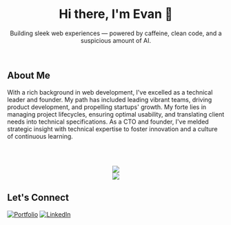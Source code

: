 <h1 align="center">Hi there, I'm Evan 👋</h1>
<p align="center">Building sleek web experiences — powered by caffeine, clean code, and a suspicious amount of AI.</p>
<br/>

## About Me

With a rich background in web development, I've excelled as a technical leader and founder. My path has included leading vibrant teams, driving product development, and propelling startups' growth. My forte lies in managing project lifecycles, ensuring optimal usability, and translating client needs into technical specifications. As a CTO and founder, I've melded strategic insight with technical expertise to foster innovation and a culture of continuous learning.

<div style="text-align: center; margin-top: 60px;">
  <img src="https://nirzak-streak-stats.vercel.app/?user=skoulix&theme=default&hide_border=false" />
  <br />
  <img src="https://github-profile-trophy.vercel.app/?username=skoulix&theme=flat&no-frame=true&no-bg=true&margin-w=5&row=1&column=1" />
</div>

## Let's Connect

[![Portfolio](https://img.shields.io/badge/Portfolio-000000?style=for-the-badge&logo=firefox&logoColor=white)](https://seapixel.com)
[![LinkedIn](https://img.shields.io/badge/LinkedIn-0077B5?style=for-the-badge&logo=linkedin&logoColor=white)](https://linkedin.com/in/evan-skoulikaritis)
